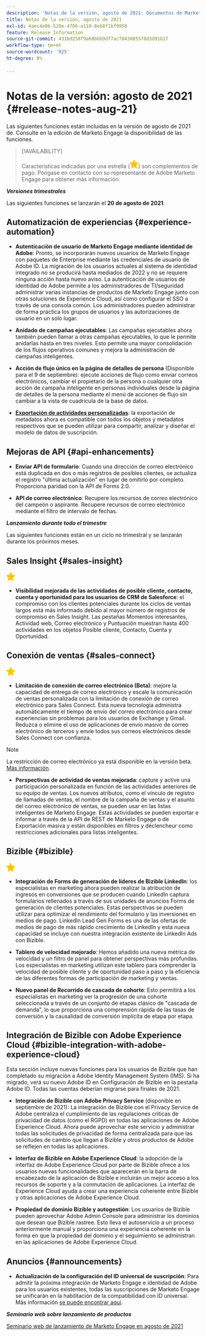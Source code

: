```yaml
---
description: 'Notas de la versión, agosto de 2021: Documentos de Marketo: documentación del producto'
title: Notas de la versión, agosto de 2021
exl-id: 4aec4e0b-520e-4786-a110-8e68f1bf9950
feature: Release Information
source-git-commit: 431bd258f9a68bbb9df7acf043085578d3d91b1f
workflow-type: tm+mt
source-wordcount: '925'
ht-degree: 0%

---
```


# Notas de la versión: agosto de 2021 {#release-notes-aug-21}

Las siguientes funciones están incluidas en la versión de agosto de 2021 de. Consulte en la edición de Marketo Engage la disponibilidad de las funciones.

>[!AVAILABILITY]
>
>Características indicadas por una estrella (![](assets/yellow-star.png)) son complementos de pago. Póngase en contacto con su representante de Adobe Marketo Engage para obtener más información.

**_Versiones trimestrales_**

Las siguientes funciones se lanzarán el **20 de agosto de 2021**.

## Automatización de experiencias {#experience-automation}

* **Autenticación de usuario de Marketo Engage mediante identidad de Adobe**: Pronto, se incorporarán nuevos usuarios de Marketo Engage con paquetes de Enterprise mediante las credenciales de usuario de Adobe ID. La migración de los usuarios actuales al sistema de identidad integrado no se producirá hasta mediados de 2022 y no se requiere ninguna acción hasta nuevo aviso. La autenticación de usuarios de identidad de Adobe permite a los administradores de TI/seguridad administrar varias instancias de productos de Marketo Engage junto con otras soluciones de Experience Cloud, así como configurar el SSO a través de una consola común. Los administradores pueden administrar de forma práctica los grupos de usuarios y las autorizaciones de usuario en un solo lugar.

* **Anidado de campañas ejecutables**: Las campañas ejecutables ahora también pueden llamar a otras campañas ejecutables, lo que le permite anidarlas hasta en tres niveles. Esto permite una mayor consolidación de los flujos operativos comunes y mejora la administración de campañas inteligentes.

* **Acción de flujo único en la página de detalles de persona** (Disponible para el 9 de septiembre): ejecute acciones de flujo como enviar correos electrónicos, cambiar el propietario de la persona o cualquier otra acción de campaña inteligente en personas individuales desde la página de detalles de la persona mediante el menú de acciones de flujo sin cambiar a la vista de cuadrícula de la base de datos.

* **[Exportación de actividades personalizadas](/help/marketo/product-docs/administration/marketo-custom-activities/custom-activity-metadata-export.md)**: la exportación de metadatos ahora es compatible con todos los objetos y metadatos respectivos que se pueden utilizar para compartir, analizar y diseñar el modelo de datos de suscripción.

## Mejoras de API {#api-enhancements}

* **Enviar API de formulario**: Cuando una dirección de correo electrónico está duplicada en dos o más registros de posibles clientes, se actualiza el registro &quot;última actualización&quot; en lugar de omitirlo por completo. Proporciona paridad con la API de Forms 2.0.

* **API de correo electrónico**: Recupere los recursos de correo electrónico del campeón o aspirante. Recupere recursos de correo electrónico mediante el filtro de intervalo de fechas.

**_Lanzamiento durante todo el trimestre_**

Las siguientes funciones están en un ciclo no trimestral y se lanzarán durante los próximos meses.

## Sales Insight {#sales-insight}

![(estrella)](assets/yellow-star.png)

* **Visibilidad mejorada de las actividades de posible cliente, contacto, cuenta y oportunidad para los usuarios de CRM de Salesforce**: el compromiso con los clientes potenciales durante los ciclos de ventas largos está más informado debido al mayor número de registros de compromiso en Sales Insight. Las pestañas Momentos interesantes, Actividad web, Correo electrónico y Puntuación muestran hasta 400 actividades en los objetos Posible cliente, Contacto, Cuenta y Oportunidad.

## Conexión de ventas {#sales-connect}

![(estrella)](assets/yellow-star.png)

* **Limitación de conexión de correo electrónico (Beta)**: mejore la capacidad de entrega de correo electrónico y escale la comunicación de ventas personalizada con la limitación de conexión de correo electrónico para Sales Connect. Esta nueva tecnología administra automáticamente el tiempo de envío del correo electrónico para crear experiencias sin problemas para los usuarios de Exchange y Gmail. Reduzca o elimine el uso de aplicaciones de envío masivo de correo electrónico de terceros y envíe todos sus correos electrónicos desde Sales Connect con confianza.

>[!NOTE]
>
>La restricción de correo electrónico ya está disponible en la versión beta. [Más información](/help/marketo/product-docs/marketo-sales-connect/email/email-delivery/email-connection-throttling.md).

* **Perspectivas de actividad de ventas mejorada**: capture y active una participación personalizada en función de las actividades anteriores de su equipo de ventas. Los nuevos atributos, como el vínculo de registro de llamadas de ventas, el nombre de la campaña de ventas y el asunto del correo electrónico de ventas, se pueden usar en las listas inteligentes de Marketo Engage.  Estas actividades se pueden exportar e informar a través de la API de REST de Marketo Engage o de Exportación masiva y están disponibles en filtros y déclencheur como restricciones adicionales para listas inteligentes.

## Bizible {#bizible}

![](assets/yellow-star.png)

* **Integración de Forms de generación de líderes de Bizible LinkedIn**: los especialistas en marketing ahora pueden realizar la atribución de ingresos en conversiones que se producen cuando LinkedIn captura formularios rellenados a través de sus unidades de anuncios Forms de generación de clientes potenciales. Estas perspectivas se pueden utilizar para optimizar el rendimiento del formulario y las inversiones en medios de pago. LinkedIn Lead Gen Forms es una de las ofertas de medios de pago de más rápido crecimiento de LinkedIn y esta nueva capacidad se incluye con nuestra integración existente de LinkedIn Ads con Bizible.

* **Tablero de velocidad mejorado**: Hemos añadido una nueva métrica de velocidad y un filtro de panel para obtener perspectivas más profundas. Los especialistas en marketing utilizan este tablero para comprender la velocidad de posible cliente y de oportunidad paso a paso y la eficiencia de las diferentes formas de participación de marketing y ventas.

* **Nuevo panel de Recorrido de cascada de cohorte**: Esto permitirá a los especialistas en marketing ver la progresión de una cohorte seleccionada a través de un conjunto de etapas clásico de &quot;cascada de demanda&quot;, lo que proporciona una comprensión rápida de las tasas de conversión y la causalidad de conversión implícita de etapa por etapa.

## Integración de Bizible con Adobe Experience Cloud {#bizible-integration-with-adobe-experience-cloud}

Esta sección incluye nuevas funciones para los usuarios de Bizible que han completado su migración a Adobe Identity Management System (IMS). Si ha migrado, verá su nuevo Adobe ID en Configuración de Bizible en la pestaña Adobe ID. Todas las cuentas deberían migrarse para finales de 2021.

* **Integración de Bizible con Adobe Privacy Service** (disponible en septiembre de 2021): La integración de Bizible con el Privacy Service de Adobe centraliza el cumplimiento de las regulaciones críticas de privacidad de datos (como el RGPD) en todas las aplicaciones de Adobe Experience Cloud. Ahora puede aprovechar este servicio y administrar todas las solicitudes de privacidad de forma centralizada para que las solicitudes de cambio que llegan a Bizible y otros productos de Adobe se reflejen en todas las aplicaciones.

* **Interfaz de Bizible en Adobe Experience Cloud**: la adopción de la interfaz de Adobe Experience Cloud por parte de Bizible ofrece a los usuarios nuevas funcionalidades que aparecerán en la barra de encabezado de la aplicación de Bizible e incluirán un mejor acceso a los recursos de soporte y a la conmutación de aplicaciones. La interfaz de Experience Cloud ayuda a crear una experiencia coherente entre Bizible y otras aplicaciones de Adobe Experience Cloud.

* **Propiedad de dominio Bizible y autogestión**: Los usuarios de Bizible pueden aprovechar Adobe Admin Console para administrar los dominios que desean que Bizible rastree. Esto lleva el autoservicio a un proceso anteriormente manual y proporciona una experiencia coherente en la forma en que la propiedad del dominio y el seguimiento se administran en las aplicaciones de Adobe Experience Cloud.

## Anuncios {#announcements}

* **Actualización de la configuración del ID universal de suscripción**: Para admitir la próxima integración de Marketo Engage e identidad de Adobe para los usuarios existentes, todas las suscripciones de Marketo Engage se unificarán en la habilitación de la compatibilidad con ID universal. Más información [se puede encontrar aquí](/help/marketo/product-docs/administration/settings/using-a-universal-id-for-subscription-login.md).

**_Seminario web sobre lanzamiento de productos_**

[Seminario web de lanzamiento de Marketo Engage en agosto de 2021](https://engage.marketo.com/August21_Release_Webinar.html)
